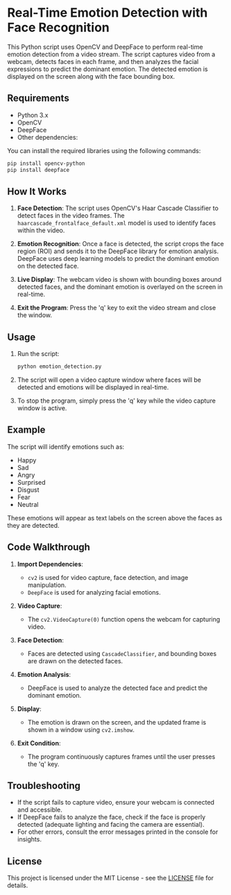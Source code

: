 # Real-Time Emotion Detection with Face Recognition

This Python script uses OpenCV and DeepFace to perform real-time emotion detection from a video stream. The script captures video from a webcam, detects faces in each frame, and then analyzes the facial expressions to predict the dominant emotion. The detected emotion is displayed on the screen along with the face bounding box.

## Requirements

- Python 3.x
- OpenCV
- DeepFace
- Other dependencies:

You can install the required libraries using the following commands:

```bash
pip install opencv-python
pip install deepface
```

## How It Works

1. **Face Detection**: The script uses OpenCV's Haar Cascade Classifier to detect faces in the video frames. The `haarcascade_frontalface_default.xml` model is used to identify faces within the video.
   
2. **Emotion Recognition**: Once a face is detected, the script crops the face region (ROI) and sends it to the DeepFace library for emotion analysis. DeepFace uses deep learning models to predict the dominant emotion on the detected face.

3. **Live Display**: The webcam video is shown with bounding boxes around detected faces, and the dominant emotion is overlayed on the screen in real-time.

4. **Exit the Program**: Press the 'q' key to exit the video stream and close the window.

## Usage

1. Run the script:
   ```bash
   python emotion_detection.py
   ```

2. The script will open a video capture window where faces will be detected and emotions will be displayed in real-time.

3. To stop the program, simply press the 'q' key while the video capture window is active.

## Example

The script will identify emotions such as:
- Happy
- Sad
- Angry
- Surprised
- Disgust
- Fear
- Neutral

These emotions will appear as text labels on the screen above the faces as they are detected.

## Code Walkthrough

1. **Import Dependencies**: 
   - `cv2` is used for video capture, face detection, and image manipulation.
   - `DeepFace` is used for analyzing facial emotions.
   
2. **Video Capture**: 
   - The `cv2.VideoCapture(0)` function opens the webcam for capturing video.

3. **Face Detection**:
   - Faces are detected using `CascadeClassifier`, and bounding boxes are drawn on the detected faces.

4. **Emotion Analysis**:
   - DeepFace is used to analyze the detected face and predict the dominant emotion.

5. **Display**:
   - The emotion is drawn on the screen, and the updated frame is shown in a window using `cv2.imshow`.

6. **Exit Condition**:
   - The program continuously captures frames until the user presses the 'q' key.

## Troubleshooting

- If the script fails to capture video, ensure your webcam is connected and accessible.
- If DeepFace fails to analyze the face, check if the face is properly detected (adequate lighting and facing the camera are essential).
- For other errors, consult the error messages printed in the console for insights.

## License

This project is licensed under the MIT License - see the [LICENSE](LICENSE) file for details.
